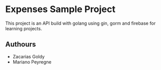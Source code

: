 # Expenses Sample Project
This project is an API build with golang using gin, gorm and firebase for learning projects.

## Authours
- Zacarias Goldy
- Mariano Peyregne